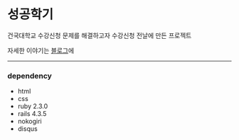 # 성공학기

건국대학교 수강신청 문제를 해결하고자 수강신청 전날에 만든 프로젝트

자세한 이야기는 [블로그](http://gnujoow.github.io/daily/2016/02/23/Daily-0/)에 

---

### dependency
 - html
 - css
 - ruby 2.3.0
 - rails 4.3.5
 - nokogiri
 - disqus
 
